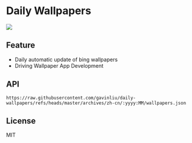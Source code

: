 # Daily Wallpapers
  
![](https://www.bing.com/th?id=OHR.WaddenSeaBiosphereReserve_ZH-CN9012125146_UHD.jpg)

## Feature

- Daily automatic update of bing wallpapers
- Driving Wallpaper App Development

## API

```
https://raw.githubusercontent.com/gavinliu/daily-wallpapers/refs/heads/master/archives/zh-cn/:yyyy:MM/wallpapers.json
```

## License

MIT
  